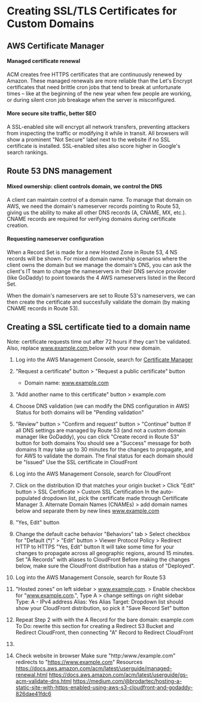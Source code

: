 # Creating SSL/TLS Certificates for Custom Domains

## AWS Certificate Manager
#### Managed certificate renewal
ACM creates free HTTPS certificates that are continuously renewed by Amazon. These managed renewals are more reliable than the Let's Encrypt certificates that need brittle cron jobs that tend to break at unfortunate times – like at the beginning of the new year when few people are working, or during silent cron job breakage when the server is misconfigured.

#### More secure site traffic, better SEO
A SSL-enabled site will encrypt all network transfers, preventing attackers from inspecting the traffic or modifying it while in transit. All browsers will show a prominent "Not Secure" label next to the website if no SSL certificate is installed. SSL-enabled sites also score higher in Google's search rankings.

## Route 53 DNS management
#### Mixed ownership: client controls domain, we control the DNS
A client can maintain control of a domain name. To manage that domain on AWS, we need the domain's nameserver records pointing to Route 53, giving us the ability to make all other DNS records (A, CNAME, MX, etc.). CNAME records are required for verifying domains during certificate creation.

#### Requesting nameserver configuration
When a Record Set is made for a new Hosted Zone in Route 53, 4 NS records will be shown. For mixed domain ownership scenarios where the client owns the domain but we manage the domain's DNS, you can ask the client's IT team to change the nameservers in their DNS service provider (like GoDaddy) to point towards the 4 AWS nameservers listed in the Record Set.

When the domain's nameservers are set to Route 53's nameservers, we can then create the certificate and succesfully validate the domain (by making CNAME records in Route 53).

## Creating a SSL certificate tied to a domain name
Note: certificate requests time out after 72 hours if they can't be validated. Also, replace [ www.example.com ](https://www.example.com/) below with your new domain.

1. Log into the AWS Management Console, search for [ Certificate Manager ](https://console.aws.amazon.com/acm/home?region=us-east-1#/)
2. "Request a certificate" button > "Request a public certificate" button
    * Domain name: [ www.example.com ](https://www.example.com/)
3. "Add another name to this certificate" button >
example.com
4. Choose DNS validation (we can modify the DNS configuration in AWS) Status for both domains will be "Pending validation"
5. "Review" button > "Confirm and request" button > "Continue" button
If all DNS settings are managed by Route 53 (and not a custom domain manager like GoDaddy), you can click "Create record in Route 53" button for both domains
You should see a "Success" message for both domains
It may take up to 30 minutes for the changes to propagate, and for AWS to validate the domain.
The final status for each domain should be "Issued"
Use the SSL certificate in CloudFront
1. Log into the AWS Management Console, search for CloudFront
2. Click on the distribution ID that matches your origin bucket > Click "Edit" button > SSL Certificate > Custom SSL Certification
In the auto-populated dropdown list, pick the certificate made through Certificate Manager 3. Alternate Domain Names (CNAMEs) > add domain names below and separate them by new lines
www.example.com
4. "Yes, Edit" button
5. Change the default cache behavior
"Behaviors" tab > Select checkbox for "Default (*)" > "Edit" button > Viewer Protocol Policy > Redirect HTTP to HTTPS "Yes, Edit" button
It will take some time for your changes to propagate across all geographic regions, around 15 minutes.
Set "A Records" with aliases to CloudFront
Before making the changes below, make sure the CloudFront distribution has a status of "Deployed".
1. Log into the AWS Management Console, search for Route 53
2. "Hosted zones" on left sidebar > www.example.com. > Enable checkbox for "www.example.com.", Type A > change settings on
right sidebar
Type: A - IPv4 address
Alias: Yes
Alias Target: Dropdown list should show your CloudFront distribution, so pick it "Save Record Set" button
3. Repeat Step 2 with with the A Record for the bare domain: example.com
To Do: rewrite this section for creating a Redirect S3 Bucket and Redirect CloudFront, then connecting "A" Record to Redirect CloudFront
4.

4. Check website in browser
Make sure "http:/www./example.com" redirects to "https://www.example.com"
Resources
https://docs.aws.amazon.com/acm/latest/userguide/managed-renewal.html https://docs.aws.amazon.com/acm/latest/userguide/gs-acm-validate-dns.html https://medium.com/@brodartec/hosting-a-static-site-with-https-enabled-using-aws-s3-cloudfront-and-godaddy-826dae41fdc6


